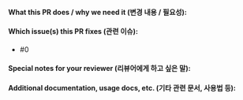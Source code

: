#### What this PR does / why we need it (변경 내용 / 필요성): 



#### Which issue(s) this PR fixes (관련 이슈):

- #0


#### Special notes for your reviewer (리뷰어에게 하고 싶은 말):



#### Additional documentation, usage docs, etc. (기타 관련 문서, 사용법 등):

